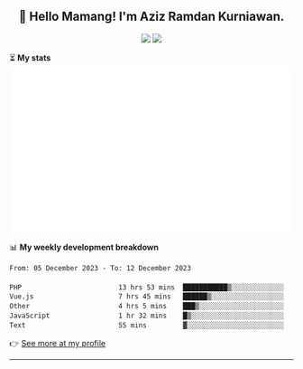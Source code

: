 <h2 align="center">👋 Hello Mamang! I'm Aziz Ramdan Kurniawan.</h2>  
<p align="center">
  <img src="https://komarev.com/ghpvc/?username=azizramdan">
  <img src="https://wakatime.com/badge/user/90056fa0-4c31-4eca-954e-2a3ac05896f9.svg">
</p>
    
⏳ **My stats**  
![](https://raw.githubusercontent.com/azizramdan/github-stats/master/generated/overview.svg#gh-dark-mode-only)

📊 **My weekly development breakdown**
<!--START_SECTION:waka-->

```txt
From: 05 December 2023 - To: 12 December 2023

PHP                        13 hrs 53 mins  ███████████▒░░░░░░░░░░░░░   44.88 %
Vue.js                     7 hrs 45 mins   ██████▒░░░░░░░░░░░░░░░░░░   25.07 %
Other                      4 hrs 5 mins    ███▒░░░░░░░░░░░░░░░░░░░░░   13.24 %
JavaScript                 1 hr 32 mins    █▒░░░░░░░░░░░░░░░░░░░░░░░   04.99 %
Text                       55 mins         ▓░░░░░░░░░░░░░░░░░░░░░░░░   02.97 %
```

<!--END_SECTION:waka-->
👉 [See more at my profile](https://wakatime.com/@azizramdan)
***
